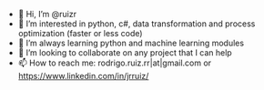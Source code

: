 - 👋 Hi, I’m @ruizr
- 👀 I’m interested in python, c#, data transformation and process optimization (faster or less code)
- 🌱 I’m always learning python and machine learning modules
- 💞️ I’m looking to collaborate on any project that I can help
- 📫 How to reach me: rodrigo.ruiz.rr|at|gmail.com or https://www.linkedin.com/in/jrruiz/

<!---
ruizr/ruizr is a ✨ special ✨ repository because its `README.md` (this file) appears on your GitHub profile.
You can click the Preview link to take a look at your changes.
--->
